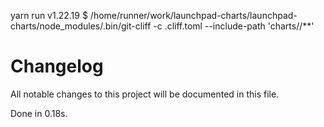 yarn run v1.22.19
$ /home/runner/work/launchpad-charts/launchpad-charts/node_modules/.bin/git-cliff -c .cliff.toml --include-path 'charts//**'
# Changelog

All notable changes to this project will be documented in this file.

Done in 0.18s.

